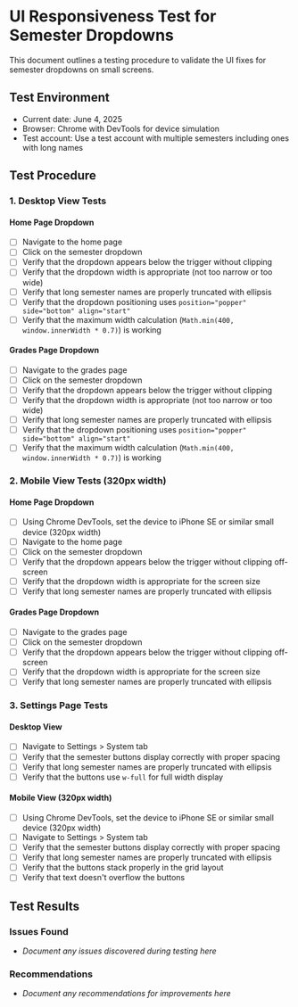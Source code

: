 # UI Responsiveness Test for Semester Dropdowns

This document outlines a testing procedure to validate the UI fixes for semester dropdowns on small screens.

## Test Environment
- Current date: June 4, 2025
- Browser: Chrome with DevTools for device simulation
- Test account: Use a test account with multiple semesters including ones with long names

## Test Procedure

### 1. Desktop View Tests

#### Home Page Dropdown
- [ ] Navigate to the home page
- [ ] Click on the semester dropdown
- [ ] Verify that the dropdown appears below the trigger without clipping
- [ ] Verify that the dropdown width is appropriate (not too narrow or too wide)
- [ ] Verify that long semester names are properly truncated with ellipsis
- [ ] Verify that the dropdown positioning uses `position="popper" side="bottom" align="start"`
- [ ] Verify that the maximum width calculation (`Math.min(400, window.innerWidth * 0.7)`) is working

#### Grades Page Dropdown
- [ ] Navigate to the grades page
- [ ] Click on the semester dropdown
- [ ] Verify that the dropdown appears below the trigger without clipping
- [ ] Verify that the dropdown width is appropriate (not too narrow or too wide)
- [ ] Verify that long semester names are properly truncated with ellipsis
- [ ] Verify that the dropdown positioning uses `position="popper" side="bottom" align="start"`
- [ ] Verify that the maximum width calculation (`Math.min(400, window.innerWidth * 0.7)`) is working

### 2. Mobile View Tests (320px width)

#### Home Page Dropdown
- [ ] Using Chrome DevTools, set the device to iPhone SE or similar small device (320px width)
- [ ] Navigate to the home page
- [ ] Click on the semester dropdown
- [ ] Verify that the dropdown appears below the trigger without clipping off-screen
- [ ] Verify that the dropdown width is appropriate for the screen size
- [ ] Verify that long semester names are properly truncated with ellipsis

#### Grades Page Dropdown
- [ ] Navigate to the grades page
- [ ] Click on the semester dropdown
- [ ] Verify that the dropdown appears below the trigger without clipping off-screen
- [ ] Verify that the dropdown width is appropriate for the screen size
- [ ] Verify that long semester names are properly truncated with ellipsis

### 3. Settings Page Tests

#### Desktop View
- [ ] Navigate to Settings > System tab
- [ ] Verify that the semester buttons display correctly with proper spacing
- [ ] Verify that long semester names are properly truncated with ellipsis
- [ ] Verify that the buttons use `w-full` for full width display

#### Mobile View (320px width)
- [ ] Using Chrome DevTools, set the device to iPhone SE or similar small device (320px width)
- [ ] Navigate to Settings > System tab
- [ ] Verify that the semester buttons display correctly with proper spacing
- [ ] Verify that long semester names are properly truncated with ellipsis
- [ ] Verify that the buttons stack properly in the grid layout
- [ ] Verify that text doesn't overflow the buttons

## Test Results

### Issues Found
- *Document any issues discovered during testing here*

### Recommendations
- *Document any recommendations for improvements here*
